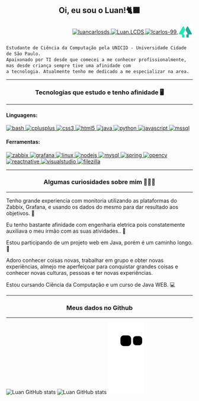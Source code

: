 <!DOCTYPE html>
<h2 align="center"><b>Oi, eu sou o Luan!🐈‍⬛ </b></h2>
<html lang="pt-BR" data-color-mode="auto" data-light-theme="dark" data-dark-theme="dark_high_contrast"><head>
<meta name="viewport" content="width=device-width"> <p align="right"> <a href="https://linkedin.com/in/luancarlosds" target="blank"><img align="center" src="https://raw.githubusercontent.com/rahuldkjain/github-profile-readme-generator/master/src/images/icons/Social/linked-in-alt.svg" alt="luancarlosds" height="30" width="40" </a>
<a href="https://www.facebook.com/Luan.LCDS" target="blank"><img align="center" src="https://cdn.jsdelivr.net/gh/devicons/devicon/icons/facebook/facebook-plain.svg" alt="Luan.LCDS" height="40" width="40"  </a>
<a href="https://open.spotify.com/user/lcarlos-99" target="blank"><img align="center" src="https://raw.githubusercontent.com/rahuldkjain/github-profile-readme-generator/master/src/images/icons/Social/spotify.svg" alt="lcarlos-99" height="40" width="40"</a>
<a href="https://linktr.ee/luancs1" target="blank"><img align="center" src="https://raw.githubusercontent.com/LuanCS1/ProcessamentoDImagens/main/icons8-linktree.svg" alt="luancs1" height="40" width="40" /></a>
 </p>

<pre><code>Estudante de Ciência da Computação pela UNICID - Universidade Cidade de São Paulo. 
Apaixonado por TI desde que comecei a me conhecer profissionalmente, mas desde criança sempre tive uma afinidade com 
a tecnologia. Atualmente tenho me dedicado a me especializar na area. </code></pre><hr>
<h3 align="center">Tecnologias que estudo e tenho afinidade 🖥️</h3> <hr>
<h4 align="left">Linguagens:  </h4>
<div align="left">  
  <a href="https://www.gnu.org/software/bash/" target="_blank" rel="noreferrer"> <img src="https://cdn.jsdelivr.net/gh/devicons/devicon/icons/bash/bash-original.svg" alt="bash" width="40" height="40" /> </a>
 <a href="https://www.w3schools.com/cpp/" target="_blank" rel="noreferrer"> 
  <img src="https://cdn.jsdelivr.net/gh/devicons/devicon/icons/cplusplus/cplusplus-plain.svg" alt="cplusplus" width="40" height="40"/> </a>
  <a href="https://www.w3schools.com/css/" target="_blank" rel="noreferrer"> <img src="https://cdn.jsdelivr.net/gh/devicons/devicon/icons/css3/css3-plain-wordmark.svg" alt="css3" width="40" height="40"/> </a>
 <a href="https://www.w3.org/html/" target="_blank" rel="noreferrer"> <img src="https://cdn.jsdelivr.net/gh/devicons/devicon/icons/html5/html5-plain-wordmark.svg" alt="html5" width="40" height="40"/> </a>
 <a href="https://www.java.com" target="_blank" rel="noreferrer"> <img src="https://cdn.jsdelivr.net/gh/devicons/devicon/icons/java/java-original-wordmark.svg" alt="java" width="40" height="40"/> </a>
  <a href="https://www.python.org" target="_blank" rel="noreferrer"> <img src="https://cdn.jsdelivr.net/gh/devicons/devicon/icons/python/python-original-wordmark.svg" alt="python" width="40" height="40"/> </a> 
  <a href="https://developer.mozilla.org/en-US/docs/Web/JavaScript" target="_blank" rel="noreferrer"> <img src="https://cdn.jsdelivr.net/gh/devicons/devicon/icons/javascript/javascript-plain.svg" alt="javascript" width="40" height="40"/> </a>
 <a href="https://www.microsoft.com/en-us/sql-server" target="_blank" rel="noreferrer"> <img src="https://cdn.jsdelivr.net/gh/devicons/devicon/icons/microsoftsqlserver/microsoftsqlserver-plain-wordmark.svg" alt="mssql" width="40" height="40"/> </a> 

</div>
 <h4 align="left">Ferramentas:</h4>
 <div align="left"> <a href="https://www.zabbix.com/" target="_blank" rel="noreferrer"> <img src="https://cdn.icon-icons.com/icons2/2699/PNG/512/zabbix_logo_icon_167937.png" alt="zabbix" width="40" height="40"/> </a>
 <a href="https://grafana.com" target="_blank" rel="noreferrer"> <img src="https://cdn.jsdelivr.net/gh/devicons/devicon/icons/grafana/grafana-original-wordmark.svg" alt="grafana" width="40" height="40"/> </a>
  <a href="https://www.linux.org/" target="_blank" rel="noreferrer"> <img src="https://cdn.jsdelivr.net/gh/devicons/devicon/icons/linux/linux-original.svg" alt="linux" width="40" height="40"/> </a>
  <a href="https://nodejs.org" target="_blank" rel="noreferrer"> <img src="https://cdn.jsdelivr.net/gh/devicons/devicon/icons/nodejs/nodejs-plain.svg" alt="nodejs" width="40" height="40"/> </a> 
   <a href="https://www.mysql.com/" target="_blank" rel="noreferrer"> <img src="https://cdn.jsdelivr.net/gh/devicons/devicon/icons/mysql/mysql-original-wordmark.svg" alt="mysql" width="40" height="40"/> </a>
   <a href="https://spring.io/" target="_blank" rel="noreferrer"> <img src="https://cdn.jsdelivr.net/gh/devicons/devicon/icons/spring/spring-original-wordmark.svg" alt="spring" width="40" height="40"/> </a> 
   <a href="https://opencv.org/" target="_blank" rel="noreferrer"> <img src="https://cdn.jsdelivr.net/gh/devicons/devicon/icons/opencv/opencv-original-wordmark.svg" alt="opencv" width="40" height="40"/> </a> 
   <a href="https://reactnative.dev/" target="_blank" rel="noreferrer"> <img src="https://cdn.jsdelivr.net/gh/devicons/devicon/icons/react/react-original-wordmark.svg" alt="reactnative" width="40" height="40"/> 
     <a href="https://www.linux.org/" target="_blank" rel="noreferrer"> <img src="https://cdn.jsdelivr.net/gh/devicons/devicon/icons/vscode/vscode-original-wordmark.svg" alt="visualstudio" width="40" height="40"/> </a>
       <a href="https://www.linux.org/" target="_blank" rel="noreferrer"> <img src="https://cdn.jsdelivr.net/gh/devicons/devicon/icons/filezilla/filezilla-plain.svg" alt="filezilla" width="40" height="40"/> </a>
 </div> <hr> 
 <h3 align="center">Algumas curiosidades sobre mim 👨🏻‍💻</h3>  <hr>
Tenho grande experiencia com monitoria utilizando as plataformas do Zabbix, Grafana, e usando os dados do mesmo para dar resultado aos objetivos. 🔗 
  
Eu tenho bastante afinidade com engenharia eletrica pois constatemente auxiliava o meu irmão com as suas atividades.. 🔗

Estou participando de um projeto web em Java, porém é um caminho longo. 🔗

Adoro conhecer coisas novas, trabalhar em grupo e obter novas experiências, almejo me aperfeiçoar para conquistar grandes coisas e conhecer novas culturas, pessoas e ter novas experiências.

Estou cursando Ciência da Computação e um curso de Java WEB. 💻
<hr> 
<h3 align="center"> Meus dados no Github</h3> <hr>

![Luan GitHub stats](https://github-readme-stats.vercel.app/api?username=LuanCS1&show_icons=true&count_private=true&theme=radical)
![Luan GitHub stats](https://github-readme-stats.vercel.app/api/top-langs/?username=LuanCS1&show_icons=true&count_private=true&theme=radical&width=40&height=40)
![Snake animation](https://github.com/LuanCS1/LuanCS1/blob/output/github-contribution-grid-snake.svg)

